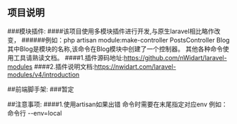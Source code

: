 ## 项目说明

###模块插件:
####该项目使用多模块插件进行开发,与原生laravel相比略作改变，
######例如：php artisan module:make-controller PostsController Blog
其中Blog是模块的名称,该命令在Blog模块中创建了一个控制器。
其他各种命令使用工具请熟读文档。
####1.插件源码地址:https://github.com/nWidart/laravel-modules
####2.插件说明文档:https://nwidart.com/laravel-modules/v4/introduction

##前端脚手架:
###暂定

##注意事项:
####1.使用artisan如果出错 命令时需要在末尾指定对应env 例如：命令行 --env=local

